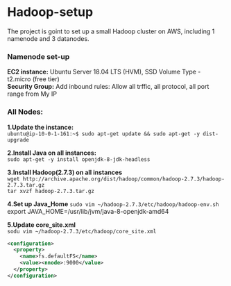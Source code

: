 # Hadoop-setup
The project is goint to set up a small Hadoop cluster on AWS, including 1 namenode and 3 datanodes.

### Namenode set-up
**EC2 instance:** Ubuntu Server 18.04 LTS (HVM), SSD Volume Type - t2.micro (free tier)<br>
**Security Group:** Add inbound rules: Allow all trffic, all protocol, all port range from My IP

### All Nodes:
**1.Update the instance:**
<br>```ubuntu@ip-10-0-1-161:~$ sudo apt-get update && sudo apt-get -y dist-upgrade ```

**2.Install Java on all instances:**
<br>```sudo apt-get -y install openjdk-8-jdk-headless```

**3.Install Hadoop(2.7.3) on all instances**
<br>```wget http://archive.apache.org/dist/hadoop/common/hadoop-2.7.3/hadoop-2.7.3.tar.gz```
<br>```tar xvzf hadoop-2.7.3.tar.gz```

**4.Set up Java_Home**
```sudo vim ~/hadoop-2.7.3/etc/hadoop/hadoop-env.sh```
<br>export JAVA_HOME=/usr/lib/jvm/java-8-openjdk-amd64

**5.Update core_site.xml**
<br>```sodu vim ~/hadoop-2.7.3/etc/hadoop/core_site.xml```
```xml
<configuration>
  <property>
    <name>fs.defaultFS</name>
    <value><nnode>:9000</value>
  </property>
</configuration>
  ```
